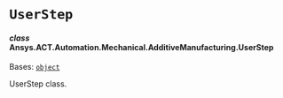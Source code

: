 # `UserStep`

<a id="ansys.mechanical.stubs.v241.Ansys.ACT.Automation.Mechanical.AdditiveManufacturing.UserStep"></a>

#### *class* Ansys.ACT.Automation.Mechanical.AdditiveManufacturing.UserStep

Bases: [`object`](https://docs.python.org/3/library/functions.html#object)

UserStep class.

<!-- !! processed by numpydoc !! -->

